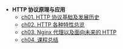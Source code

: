 * **HTTP 协议原理与应用**
    * [ch01. HTTP 协议基础及发展历史](01%20HTTP%20基础及发展历史.md)
    * [ch02. HTTP 各种特性总览](02%20HTTP%20各种特性总览.md)
    * [ch03. Nginx 代理以及面向未来的 HTTP](03%20Nginx%20代理以及面向未来的%20HTTP.md)
    * [ch04. 课程总结](study/前端基础/z-other/HTTP/ch04.md)